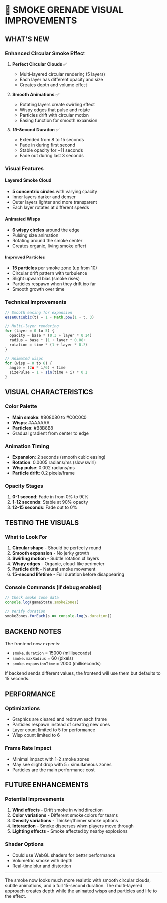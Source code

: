 # 🎨 SMOKE GRENADE VISUAL IMPROVEMENTS

## WHAT'S NEW

### Enhanced Circular Smoke Effect
1. **Perfect Circular Clouds** ✅
   - Multi-layered circular rendering (5 layers)
   - Each layer has different opacity and size
   - Creates depth and volume effect

2. **Smooth Animations** ✅
   - Rotating layers create swirling effect
   - Wispy edges that pulse and rotate
   - Particles drift with circular motion
   - Easing function for smooth expansion

3. **15-Second Duration** ✅
   - Extended from 8 to 15 seconds
   - Fade in during first second
   - Stable opacity for ~11 seconds
   - Fade out during last 3 seconds

### Visual Features

#### Layered Smoke Cloud
- **5 concentric circles** with varying opacity
- Inner layers darker and denser
- Outer layers lighter and more transparent
- Each layer rotates at different speeds

#### Animated Wisps
- **6 wispy circles** around the edge
- Pulsing size animation
- Rotating around the smoke center
- Creates organic, living smoke effect

#### Improved Particles
- **15 particles** per smoke zone (up from 10)
- Circular drift pattern with turbulence
- Slight upward bias (smoke rises)
- Particles respawn when they drift too far
- Smooth growth over time

### Technical Improvements

```javascript
// Smooth easing for expansion
easeOutCubic(t) = 1 - Math.pow(1 - t, 3)

// Multi-layer rendering
for (layer = 0 to 5) {
  opacity = base * (0.3 + layer * 0.14)
  radius = base * (1 + layer * 0.08)
  rotation = time * (1 + layer * 0.2)
}

// Animated wisps
for (wisp = 0 to 6) {
  angle = (2π * i/6) + time
  sizePulse = 1 + sin(time + i) * 0.1
}
```

## VISUAL CHARACTERISTICS

### Color Palette
- **Main smoke**: #808080 to #C0C0C0
- **Wisps**: #AAAAAA
- **Particles**: #B8B8B8
- Gradual gradient from center to edge

### Animation Timing
- **Expansion**: 2 seconds (smooth cubic easing)
- **Rotation**: 0.0005 radians/ms (slow swirl)
- **Wisp pulse**: 0.002 radians/ms
- **Particle drift**: 0.2 pixels/frame

### Opacity Stages
1. **0-1 second**: Fade in from 0% to 90%
2. **1-12 seconds**: Stable at 90% opacity
3. **12-15 seconds**: Fade out to 0%

## TESTING THE VISUALS

### What to Look For
1. **Circular shape** - Should be perfectly round
2. **Smooth expansion** - No jerky growth
3. **Swirling motion** - Subtle rotation of layers
4. **Wispy edges** - Organic, cloud-like perimeter
5. **Particle drift** - Natural smoke movement
6. **15-second lifetime** - Full duration before disappearing

### Console Commands (if debug enabled)
```javascript
// Check smoke zone data
console.log(gameState.smokeZones)

// Verify duration
smokeZones.forEach(s => console.log(s.duration))
```

## BACKEND NOTES

The frontend now expects:
- `smoke.duration` = 15000 (milliseconds)
- `smoke.maxRadius` = 60 (pixels)
- `smoke.expansionTime` = 2000 (milliseconds)

If backend sends different values, the frontend will use them but defaults to 15 seconds.

## PERFORMANCE

### Optimizations
- Graphics are cleared and redrawn each frame
- Particles respawn instead of creating new ones
- Layer count limited to 5 for performance
- Wisp count limited to 6

### Frame Rate Impact
- Minimal impact with 1-2 smoke zones
- May see slight drop with 5+ simultaneous zones
- Particles are the main performance cost

## FUTURE ENHANCEMENTS

### Potential Improvements
1. **Wind effects** - Drift smoke in wind direction
2. **Color variations** - Different smoke colors for teams
3. **Density variations** - Thicker/thinner smoke options
4. **Interaction** - Smoke disperses when players move through
5. **Lighting effects** - Smoke affected by nearby explosions

### Shader Options
- Could use WebGL shaders for better performance
- Volumetric smoke with depth
- Real-time blur and distortion

---

The smoke now looks much more realistic with smooth circular clouds, subtle animations, and a full 15-second duration. The multi-layered approach creates depth while the animated wisps and particles add life to the effect.
